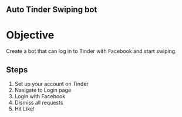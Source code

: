 ## Auto Tinder Swiping bot

# Objective

Create a bot that can log in to Tinder with Facebook and start swiping.

## Steps
1) Set up your account on Tinder
2) Navigate to Login page
3) Login with Facebook
4) Dismiss all requests
5) Hit Like!